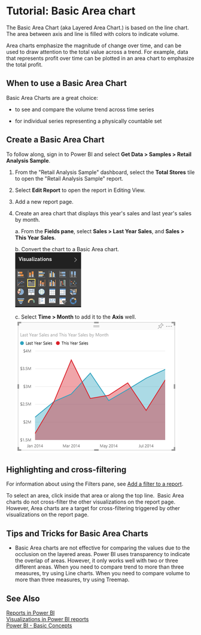 ﻿<properties 
   pageTitle="Tutorial: Basic Area chart"
   description="Tutorial: Basic Area chart"
   services="powerbi" 
   documentationCenter="" 
   authors="jastru" 
   manager="mblythe" 
   editor=""
   tags=""/>
 
<tags
   ms.service="powerbi"
   ms.devlang="NA"
   ms.topic="article"
   ms.tgt_pltfrm="NA"
   ms.workload="powerbi"
   ms.date="10/15/2015"
   ms.author="jastru"/>

# Tutorial: Basic Area chart  

The Basic Area Chart (aka Layered Area Chart.) is based on the line chart. The area between axis and line is filled with colors to indicate volume. 

Area charts emphasize the magnitude of change over time, and can be used to draw attention to the total value across a trend. For example, data that represents profit over time can be plotted in an area chart to emphasize the total profit.

## When to use a Basic Area Chart  
Basic Area Charts are a great choice:

-   to see and compare the volume trend across time series 

-   for individual series representing a physically countable set

## Create a Basic Area Chart  
To follow along, sign in to Power BI and select **Get Data \> Samples \> Retail Analysis Sample**. 

1.  From the "Retail Analysis Sample" dashboard, select the **Total Stores** tile to open the "Retail Analysis Sample" report.

2.  Select **Edit Report** to open the report in Editing View.

3.  Add a new report page.

4.  Create an area chart that displays this year's sales and last year's sales by month.

	a.  From the **Fields pane**, select **Sales \> Last Year Sales**, ﻿and **Sales \> This Year Sales**.

	b.  Convert the chart to a Basic Area chart.    
    ![](media/powerbi-service-tutorial-basic-area-chart/convertChart.png)

	c.  Select **Time \> Month** to add it to the **Axis** well.   
    ![](media/powerbi-service-tutorial-basic-area-chart/AreachartTutorial.png)

## Highlighting and cross-filtering  
For information about using the Filters pane, see [Add a filter to a report](http://support.powerbi.com/knowledgebase/articles/464704-add-a-filter-to-a-report).

To select an area, click inside that area or along the top line.  Basic Area charts do not cross-filter the other visualizations on the report page. However, Area charts are a target for cross-filtering triggered by other visualizations on the report page.

## Tips and Tricks for Basic Area Charts  
-   Basic Area charts are not effective for comparing the values due to the occlusion on the layered areas. Power BI uses transparency to indicate the overlap of areas. However, it only works well with two or three different areas. When you need to compare trend to more than three measures, try using Line charts. When you need to compare volume to more than three measures, try using Treemap.

## See Also  
[Reports in Power BI](https://support.powerbi.com/knowledgebase/articles/425684)  
[Visualizations in Power BI reports](http://support.powerbi.com/knowledgebase/articles/434821-visualizations-in-power-bi-reports)  
[Power BI - Basic Concepts](http://support.powerbi.com/knowledgebase/articles/487029-power-bi-preview-basic-concepts)  